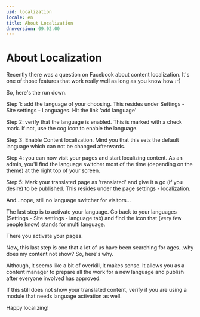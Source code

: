 ```yaml
---
uid: localization
locale: en
title: About Localization
dnnversion: 09.02.00
---
```


# About Localization

Recently there was a question on Facebook about content localization. It's one of those features that work really well as long as you know how :-)

So, here's the run down. 

Step 1: add the language of your choosing.
This resides under Settings - Site settings - Languages. Hit the link 'add language'


Step 2: verify that the language is enabled. This is marked with a check mark. If not, use the cog icon to enable the language.


Step 3: Enable Content localization. Mind you that this sets the default language which can not be changed afterwards. 


Step 4: you can now visit your pages and start localizing content. As an admin, you'll find the language switcher most of the time (depending on the theme) at the right top of your screen.

Step 5: Mark your translated page as 'translated' and give it a go (if you desire) to be published. This resides under the page settings - localization.


And...nope, still no language switcher for visitors...

The last step is to activate your language. Go back to your languages (Settings - Site settings - language tab) and find the icon that (very few people know) stands for multi language.


There you activate your pages.


Now, this last step is one that a lot of us have been searching for ages...why does my content not show? So, here's why.

Although, it seems like a bit of overkill, it makes sense. It allows you as a content manager to prepare all the work for a new language and publish after everyone involved has approved. 

If this still does not show your translated content, verify if you are using a module that needs language activation as well.

Happy localizing!